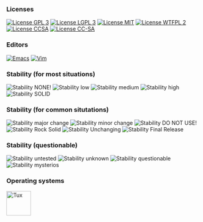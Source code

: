 ### Licenses
[![License GPL 3](https://img.shields.io/badge/license-GPL%203-brightgreen.svg)](http://www.gnu.org/licenses/gpl-3.0.txt)
[![License LGPL 3](https://img.shields.io/badge/license-LGPL3-green.svg)](http://www.gnu.org/licenses/lgpl-3.0.txt)
[![License MIT](https://img.shields.io/github/license/mashape/apistatus.svg)](http://mit-license.org/)
[![License WTFPL 2](https://img.shields.io/badge/license-WTFPL2-blue.svg)](http://www.wtfpl.net/txt/copying/)
[![License CCSA](https://i.creativecommons.org/l/by-sa/4.0/80x15.png)](http://creativecommons.org/licenses/by-sa/4.0/)
[![License CC-SA](https://i.creativecommons.org/l/by-sa/4.0/88x31.png)](http://creativecommons.org/licenses/by-sa/4.0/)

### Editors
[![Emacs](http://cvs.savannah.gnu.org/viewvc/*checkout*/emacs/emacs/etc/images/icons/hicolor/scalable/apps/emacs.svg)](https://www.gnu.org/software/emacs/)
[![Vim](http://othm-org.github.io/Developer-Resources/images/vim_editor.svg)](http://www.vim.org/)

### Stability (for most situations)
![Stability NONE!](https://img.shields.io/badge/stability-NONE!-red.svg)
![Stability low](https://img.shields.io/badge/stability-low-orange.svg)
![Stability medium](https://img.shields.io/badge/stability-medium-green.svg)
![Stability high](https://img.shields.io/badge/stability-high-brightgreen.svg)
![Stability SOLID](https://img.shields.io/badge/stability-SOLID-003300.svg)

### Stability (for common situtations)
![Stability major change](https://img.shields.io/badge/stability-major%20change-red.svg)
![Stability minor change](https://img.shields.io/badge/stability-minor%20change-yellowgreen.svg)
![Stability DO NOT USE!](https://img.shields.io/badge/stability-DO%20NOT%20USE!-800000.svg)
![Stability Rock Solid](https://img.shields.io/badge/stability-Rock%20Solid-lightgrey.svg)
![Stability Unchanging](https://img.shields.io/badge/stability-Unchanging-blue.svg)
![Stability Final Release](https://img.shields.io/badge/stability-Final%20Release-blue.svg)

### Stability (questionable)
![Stability untested](https://img.shields.io/badge/stability-untested-red.svg)
![Stability unknown](https://img.shields.io/badge/stability-unknown-lightgrey.svg)
![Stability questionable](https://img.shields.io/badge/stability-questionable-ff69b4.svg)
![Stability mysterios](https://img.shields.io/badge/stability-mysterious-800080.svg)

### Operating systems
<a title="By Larry Ewing, Simon Budig, Anja Gerwinski ([1]) [Attribution], via Wikimedia Commons" href="https://commons.wikimedia.org/wiki/File%3ATux.svg"><img width="64" alt="Tux" src="https://upload.wikimedia.org/wikipedia/commons/thumb/3/35/Tux.svg/64px-Tux.svg.png"/></a>
